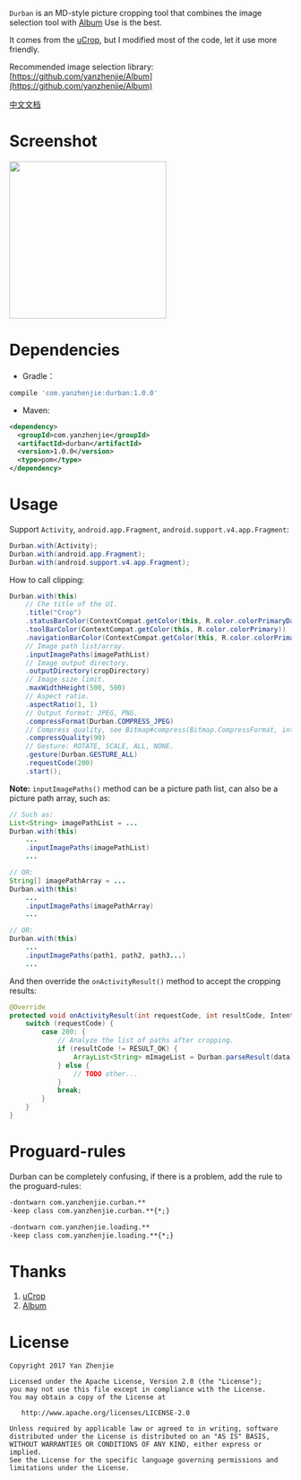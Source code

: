 `Durban` is an MD-style picture cropping tool that combines the image selection tool with [Album](https://github.com/yanzhenjie/Album) Use is the best.  

It comes from the [uCrop](https://github.com/Yalantis/uCrop), but I modified most of the code, let it use more friendly. 

Recommended image selection library: [https://github.com/yanzhenjie/Album](https://github.com/yanzhenjie/Album)  

[中文文档](./README-CN.md)  

# Screenshot
<image src="./image/1.gif" width="280px"/>  

# Dependencies
* Gradle：
```groovy
compile 'com.yanzhenjie:durban:1.0.0'
```

* Maven:
```xml
<dependency>
  <groupId>com.yanzhenjie</groupId>
  <artifactId>durban</artifactId>
  <version>1.0.0</version>
  <type>pom</type>
</dependency>
```

# Usage
Support `Activity`, `android.app.Fragment`, `android.support.v4.app.Fragment`:  
```java
Durban.with(Activity);
Durban.with(android.app.Fragment);
Durban.with(android.support.v4.app.Fragment);
```

How to call clipping:  
```java
Durban.with(this)
    // Che title of the UI.
    .title("Crop")
    .statusBarColor(ContextCompat.getColor(this, R.color.colorPrimaryDark))
    .toolBarColor(ContextCompat.getColor(this, R.color.colorPrimary))
    .navigationBarColor(ContextCompat.getColor(this, R.color.colorPrimaryBlack))
    // Image path list/array.
    .inputImagePaths(imagePathList)
    // Image output directory.
    .outputDirectory(cropDirectory)
    // Image size limit.
    .maxWidthHeight(500, 500)
    // Aspect ratio.
    .aspectRatio(1, 1)
    // Output format: JPEG, PNG.
    .compressFormat(Durban.COMPRESS_JPEG)
    // Compress quality, see Bitmap#compress(Bitmap.CompressFormat, int, OutputStream)
    .compressQuality(90)
    // Gesture: ROTATE, SCALE, ALL, NONE.
    .gesture(Durban.GESTURE_ALL)
    .requestCode(200)
    .start();
```
**Note:** `inputImagePaths()` method can be a picture path list, can also be a picture path array, such as:  
```java
// Such as: 
List<String> imagePathList = ...
Durban.with(this)
    ...
    .inputImagePaths(imagePathList)
    ...

// OR: 
String[] imagePathArray = ...
Durban.with(this)
    ...
    .inputImagePaths(imagePathArray)
    ...

// OR: 
Durban.with(this)
    ...
    .inputImagePaths(path1, path2, path3...)
    ...
```

And then override the `onActivityResult()` method to accept the cropping results:  
```java
@Override
protected void onActivityResult(int requestCode, int resultCode, Intent data) {
    switch (requestCode) {
        case 200: {
            // Analyze the list of paths after cropping.
            if (resultCode != RESULT_OK) {
                ArrayList<String> mImageList = Durban.parseResult(data);
            } else {
                // TODO other...
            }
            break;
        }
    }
}
```

# Proguard-rules
Durban can be completely confusing, if there is a problem, add the rule to the proguard-rules:
```txt
-dontwarn com.yanzhenjie.curban.**
-keep class com.yanzhenjie.curban.**{*;}

-dontwarn com.yanzhenjie.loading.**
-keep class com.yanzhenjie.loading.**{*;}
```

# Thanks
1. [uCrop](https://github.com/Yalantis/uCrop)  
2. [Album](https://github.com/yanzhenjie/Album)  

# License
```text
Copyright 2017 Yan Zhenjie

Licensed under the Apache License, Version 2.0 (the "License");
you may not use this file except in compliance with the License.
You may obtain a copy of the License at

   http://www.apache.org/licenses/LICENSE-2.0

Unless required by applicable law or agreed to in writing, software
distributed under the License is distributed on an "AS IS" BASIS,
WITHOUT WARRANTIES OR CONDITIONS OF ANY KIND, either express or implied.
See the License for the specific language governing permissions and
limitations under the License.
```